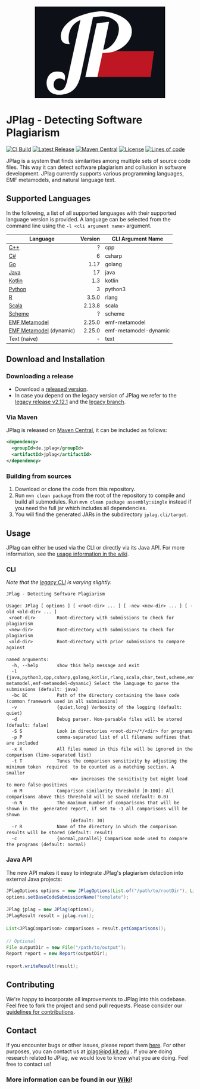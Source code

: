 <p align="center"> 
	<img alt="JPlag logo" src="jplag/src/main/resources/de/jplag/logo-dark.png" width="350">
</p>

# JPlag - Detecting Software Plagiarism
[![CI Build](https://github.com/jplag/jplag/actions/workflows/maven.yml/badge.svg)](https://github.com/jplag/jplag/actions/workflows/maven.yml)
[![Latest Release](https://img.shields.io/github/release/jplag/jplag.svg)](https://github.com/jplag/jplag/releases/latest)
[![Maven Central](https://maven-badges.herokuapp.com/maven-central/de.jplag/jplag/badge.svg)](https://maven-badges.herokuapp.com/maven-central/de.jplag/jplag)
[![License](https://img.shields.io/github/license/jplag/jplag.svg)](https://github.com/jplag/jplag/blob/master/LICENSE)
[![Lines of code](https://img.shields.io/tokei/lines/github/jplag/jplag)](https://github.com/jplag/jplag/graphs/contributors)

JPlag is a system that finds similarities among multiple sets of source code files. This way it can detect software plagiarism and collusion in software development. JPlag currently supports various programming languages, EMF metamodels, and natural language text.

## Supported Languages

In the following, a list of all supported languages with their supported language version is provided. A language can be selected from the command line using the `-l <cli argument name>` argument.

| Language | Version | CLI Argument Name
| --- | ---: | --- |
| [C++](https://isocpp.org) | ? | cpp |
| [C#](https://docs.microsoft.com/en-us/dotnet/csharp/) | 6 | csharp |
| [Go](https://go.dev) | 1.17 | golang |
| [Java](https://www.java.com) | 17 | java
| [Kotlin](https://kotlinlang.org) | 1.3 | kotlin |
| [Python](https://www.python.org) | 3 | python3 |
| [R](https://www.r-project.org/) | 3.5.0 | rlang |
| [Scala](https://www.scala-lang.org) | 2.13.8 | scala |
| [Scheme](http://www.scheme-reports.org) | ? | scheme |
| [EMF Metamodel](https://www.eclipse.org/modeling/emf/) | 2.25.0 | emf-metamodel |
| [EMF Metamodel](https://www.eclipse.org/modeling/emf/) (dynamic) | 2.25.0 | emf-metamodel-dynamic |
| Text (naive) | - | text |

## Download and Installation

### Downloading a release
* Download a [released version](https://github.com/jplag/jplag/releases).
* In case you depend on the legacy version of JPlag we refer to the [legacy release v2.12.1](https://github.com/jplag/jplag/releases/tag/v2.12.1-SNAPSHOT) and the [legacy branch](https://github.com/jplag/jplag/tree/legacy).

### Via Maven
JPlag is released on [Maven Central](https://search.maven.org/search?q=de.jplag), it can be included as follows:
```xml
<dependency>
  <groupId>de.jplag</groupId>
  <artifactId>jplag</artifactId>
</dependency>
```

### Building from sources 
1. Download or clone the code from this repository.
2. Run `mvn clean package` from the root of the repository to compile and build all submodules.
   Run `mvn clean package assembly:single` instead if you need the full jar which includes all dependencies.
5. You will find the generated JARs in the subdirectory `jplag.cli/target`.

## Usage
JPlag can either be used via the CLI or directly via its Java API. For more information, see the [usage information in the wiki](https://github.com/jplag/JPlag/wiki/1.-How-to-Use-JPlag).

### CLI
*Note that the [legacy CLI](https://github.com/jplag/jplag/blob/legacy/README.md) is varying slightly.*

```
JPlag - Detecting Software Plagiarism

Usage: JPlag [ options ] [ <root-dir> ... ] [ -new <new-dir> ... ] [ -old <old-dir> ... ]
 <root-dir>        Root-directory with submissions to check for plagiarism
 <new-dir>         Root-directory with submissions to check for plagiarism
 <old-dir>         Root-directory with prior submissions to compare against

named arguments:
  -h, --help       show this help message and exit
  -l               {java,python3,cpp,csharp,golang,kotlin,rlang,scala,char,text,scheme,emf-metamodel,emf-metamodel-dynamic} Select the language to parse the submissions (default: java)
  -bc BC           Path of the directory containing the base code (common framework used in all submissions)
  -v               {quiet,long} Verbosity of the logging (default: quiet)
  -d               Debug parser. Non-parsable files will be stored (default: false)
  -S S             Look in directories <root-dir>/*/<dir> for programs
  -p P             comma-separated list of all filename suffixes that are included
  -x X             All files named in this file will be ignored in the comparison (line-separated list)
  -t T             Tunes the comparison sensitivity by adjusting the minimum token  required  to be counted as a matching section. A smaller
                        <n> increases the sensitivity but might lead to more false-positives
  -m M             Comparison similarity threshold [0-100]: All comparisons above this threshold will be saved (default: 0.0)
  -n N             The maximum number of comparisons that will be shown in the  generated report, if set to -1 all comparisons will be shown
                        (default: 30)
  -r R             Name of the directory in which the comparison results will be stored (default: result)
  -c               {normal,parallel} Comparison mode used to compare the programs (default: normal)
```

### Java API

The new API makes it easy to integrate JPlag's plagiarism detection into external Java projects:

```java
JPlagOptions options = new JPlagOptions(List.of("/path/to/rootDir"), List.of(), LanguageOption.JAVA);
options.setBaseCodeSubmissionName("template");

JPlag jplag = new JPlag(options);
JPlagResult result = jplag.run();

List<JPlagComparison> comparisons = result.getComparisons();

// Optional
File outputDir = new File("/path/to/output");
Report report = new Report(outputDir);

report.writeResult(result);
```

## Contributing
We're happy to incorporate all improvements to JPlag into this codebase. Feel free to fork the project and send pull requests.
Please consider our [guidelines for contributions](https://github.com/jplag/JPlag/wiki/2.-Contributing-to-JPlag).

## Contact
If you encounter bugs or other issues, please report them [here](https://github.com/jplag/jplag/issues).
For other purposes, you can contact us at jplag@ipd.kit.edu .
If you are doing research related to JPlag, we would love to know what you are doing. Feel free to contact us!

### More information can be found in our [Wiki](https://github.com/jplag/JPlag/wiki)!
